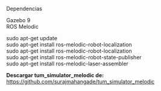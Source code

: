 Dependencias  

Gazebo 9  
ROS Melodic   

sudo apt-get update  
sudo apt-get install ros-melodic-robot-localization  
sudo apt-get install ros-melodic-robot-localization  
sudo apt-get install ros-melodic-robot-state-publisher  
sudo apt-get install ros-melodic-laser-assembler  

**Descargar tum_simulator_melodic de:** https://github.com/surajmahangade/tum_simulator_melodic
